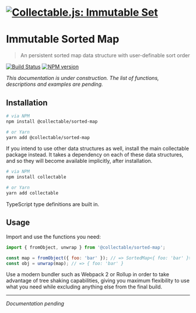 # [![Collectable.js: Immutable Set](https://github.com/frptools/collectable/raw/master/.assets/logo.png)](https://github.com/frptools/collectable)

# Immutable Sorted Map

> An persistent sorted map data structure with user-definable sort order

[![Build Status](https://travis-ci.org/frptools/collectable.svg?branch=master)](https://travis-ci.org/frptools/collectable)
[![NPM version](https://badge.fury.io/js/%40collectable%2Fsorted-map.svg)](http://badge.fury.io/js/%40collectable%2Fsorted-map)

*This documentation is under construction. The list of functions, descriptions and examples are pending.*

## Installation

```bash
# via NPM
npm install @collectable/sorted-map

# or Yarn
yarn add @collectable/sorted-map
```

If you intend to use other data structures as well, install the main collectable package instead. It takes a dependency on each of these data structures, and so they will become available implicitly, after installation.

```bash
# via NPM
npm install collectable

# or Yarn
yarn add collectable
```

TypeScript type definitions are built in.

## Usage

Import and use the functions you need:

```js
import { fromObject, unwrap } from '@collectable/sorted-map';

const map = fromObject({ foo: 'bar' }); // => SortedMap<{ foo: 'bar' }>
const obj = unwrap(map); // => { foo: 'bar' }
```

Use a modern bundler such as Webpack 2 or Rollup in order to take advantage of tree shaking capabilities, giving you maximum flexibility to use what you need while excluding anything else from the final build.

----

*Documentation pending*